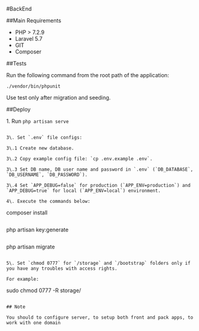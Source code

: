 #BackEnd

##Main Requirements
- PHP > 7.2.9
- Laravel 5.7
- GIT
- Composer

##Tests

Run the following command from the root path of the application:
```
./vendor/bin/phpunit
```

Use test only after migration and seeding.  

##Deploy

1\. Run `php artisan serve`
```

3\. Set `.env` file configs:

3\.1 Create new database.

3\.2 Copy example config file: `cp .env.example .env`.

3\.3 Set DB name, DB user name and password in `.env` (`DB_DATABASE`, `DB_USERNAME`, `DB_PASSWORD`).

3\.4 Set `APP_DEBUG=false` for production (`APP_ENV=production`) and `APP_DEBUG=true` for local (`APP_ENV=local`) environment.

4\. Execute the commands below:
```
composer install
```
```
php artisan key:generate
```
```
php artisan migrate
```

5\. Set `chmod 0777` for `/storage` and `/bootstrap` folders only if you have any troubles with access rights.

For example:
```
sudo chmod 0777 -R storage/
```

## Note

You should to configure server, to setup both front and pack apps, to work with one domain
